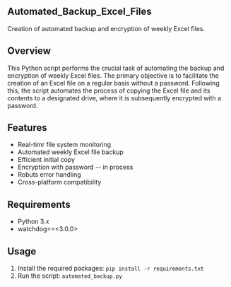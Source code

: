 ## Automated_Backup_Excel_Files
Creation of automated backup and encryption of weekly Excel files.

## Overview

This Python script performs the crucial task of automating the backup and encryption of weekly Excel files. The primary objective is to facilitate the creation of an Excel file on a regular basis without a password. Following this, the script automates the process of copying the Excel file and its contents to a designated drive, where it is subsequently encrypted with a password.

## Features

- Real-timr file system monitoring
- Automated weekly Excel file backup
- Efficient initial copy
- Encryption with password -- in process
- Robuts error handling
- Cross-platform compatibility
  
## Requirements

- Python 3.x
- watchdog==<3.0.0>

## Usage

1. Install the required packages: `pip install -r requirements.txt`
2. Run the script: `automated_backup.py`
